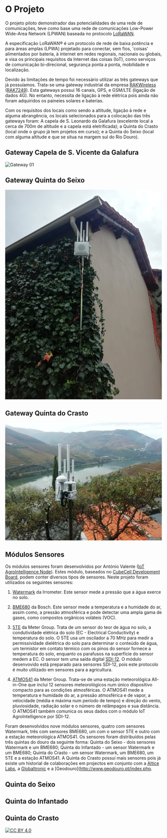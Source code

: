 O Projeto
=====================

O projeto piloto demonstrador das potencialidades de uma rede de comunicações, teve como base uma rede de comunicações Low-Power Wide-Area Network (LPWAN) baseada no protocolo [LoRaWAN](https://lora-alliance.org/about-lorawan). 

A especificação LoRaWAN® é um protocolo de rede de baixa potência e para áreas amplas (LPWA) projetado para conectar, sem fios, 'coisas' alimentados por bateria, à internet em redes regionais, nacionais ou globais, e visa os principais requisitos da Internet das coisas (IoT), como serviços de comunicação bi-direcional, segurança ponta a ponta, mobilidade e localização.

Devido às limitações de tempo foi necessário utilizar as três gateways que já possuíamos. Trata-se uma gateway industrial da empresa [RAKWireless](https://www.rakwireless.com/en-us) ([RAK7249](https://www.rakwireless.com/en-us/products/lpwan-gateways-and-concentrators/rak7249)). Esta gateways possui 16 canais, GPS, e GSM/LTE (ligação de dados 4G). No entanto, necessita de ligação à rede elétrica pois ainda não foram adquiridos os paineies solares e baterias.  

Com os requisitos dos locais como sendo a altitude, ligação à rede e alguma abrangência, os locais selecionados para a colocação das três gateways foram: A capela de S. Leonardo da Galafura (excelente local a cerca de 700m de altitude e a capela está eletrificada); a Quinta do Crasto (local onde o grupo já tem projetos em curso); e a Quinta do Seixo (local com alguma altitude e que se situa na margem sul do Rio Douro).

Gateway Capela de S. Vicente da Galafura
----------------------------------------

![Gateway 01](https://github.com/antoniovalente/HackathonDouro_01/blob/main/images/20201106_103335.jpg)


Gateway Quinta do Seixo
-----------------------------------------
![Gateway 02](https://github.com/antoniovalente/HackathonDouro_01/blob/main/images/IMG_20201106_125408.jpg)

Gateway Quinta do Crasto
----------------------------------------
![Gateway 02](https://github.com/antoniovalente/HackathonDouro_01/blob/main/images/IMG_20201106_163901.jpg)



Módulos Sensores
------------------------------------------

Os módulos sensores foram desenvolvidos por António Valente ([IoT AgroIntelligence Node](https://github.com/antoniovalente/IoT-AgroIntelligence-Node)). Estes módulo, baseados no [CubeCell Development Board](https://heltec.org/project/htcc-ab01/), podem conter diversos tipos de sensores. Neste projeto foram utilizados os seguintes sensores:

1. [Watermark](https://www.irrometer.com/sensors.html#wm) da Irrometer. Este sensor mede a pressão que a água exerce no solo. 

2. [BME680](https://www.bosch-sensortec.com/products/environmental-sensors/gas-sensors-bme680/) da Bosch. Este sensor mede a temperatura e a humidade do ar, assim como, a pressão atmosférica e pode detectar uma ampla gama de gases, como compostos orgânicos voláteis (VOC).
3. [5TE](https://www.metergroup.com/environment/articles/meter-legacy-soil-moisture-sensors/) da Meter Group. Trata de um sensor do teor de água no solo, a condutividade elétrica do solo (EC - Electrical Conductivity) e temperatura do solo. O 5TE usa um oscilador a 70 MHz para medir a permissividade dielétrica do solo para determinar o conteúdo de água, um termistor em contato térmico com os pinos do sensor fornece a temperatura do solo, enquanto os parafusos na superfície do sensor medem a EC. O sensor tem uma saída digital [SDI-12](http://www.sdi-12.org/). O módulo desenvovido está preparado para sensores SDI-12, pois este protocolo é muito utilizado em sensores para a agricultura.
4. [ATMOS41](https://www.metergroup.com/environment/products/atmos-41-weather-station/) da Meter Group. Trata-se de uma estação meteorológica All-in-One que inclui 12 sensores meteorológicos num único dispositivo compacto para as condições atmosféricas. O ATMOS41 mede a temperatura e humidade do ar, a pressão atmosférica e de vapor, a velocidade (média e máxima num período de tempo) e direção do vento, pluviosidade, radiação solar e o número de relâmpagos e sua distância. O ATMOS41 também comunica os seus dados com o módulo IoT AgroIntelligence por SDI-12.

Foram desenvolvidos nove módulos sensores, quatro com sensores Watermark, três com sensores BME680, um com o sensor 5TE e outro com a estação meteorológica ATMOS41. Os sensores foram distribuídos pelas três quintas do douro da seguinte forma: Quinta do Seixo - dois sensores Watermark e um BME680; Quinta do Infantado - um sensor Watermark e um BME680; Quinta do Crasto - um sensor Watermark, um BME680, um 5TE e a estação ATMOS41. A Quinta do Crasto possuí mais sensores pois já existe um historial de colaborações em projectos em conjunto com a [Altice Labs](https://www.alticelabs.com/pt/444-altice-labs-contribui-para-artigo-cientifico-na-area-de-iot-aplicado-a-vinicultura.html), a [Globaltronic](https://globaltronic.pt/) e a [Geodouro](http://www.geodouro.pt/index.php.

Quinta do Seixo
-----------------


Quinta do Infantado
-------------------


Quinta do Crasto
-------------------




[![CC BY 4.0](https://i.creativecommons.org/l/by/4.0/88x31.png)](http://creativecommons.org/licenses/by/4.0/)


